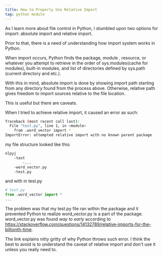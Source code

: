 ```yaml
---
title: How to Properly Use Relative Import
tag: python module
---
```


As I learn more about file control in Python, I
stumbled upon two options for import: absolute
import and relative import. 

Prior to that, there is a need of understanding 
how import system works in Python. 

When import occurs, Python finds the package, module
, resource, or whatever you attempt to retrieve
in the order of sys.modules(cache for modules),
built-in modules, and list of directories defined
by sys.path (current directory and etc.).

With this in mind, absolute import is done by showing
import path starting from any directory found from
the process above. Otherwise, relative path gives
freedom to import sources relative to the file
location. 

This is useful but there are caveats.

When I tried to achieve relative import, it caused
an error as such:
```bash
Traceback (most recent call last):
  File "test.py", line 1, in <module>
    from .word_vector import *
ImportError: attempted relative import with no known parent package
```
my file structure looked like this:
```bash
nlpyj
    -text
        -...
    -word_vector.py
    -test.py
```
and with in test.py
```python
# test.py
from .word_vector import *
...
```

The problem was that my test.py file ran
within the package and it prevented Python to realize
word_vector.py is a part of the package. word_vector.py
was found _way to early_ according to https://stackoverflow.com/questions/14132789/relative-imports-for-the-billionth-time.

The link explains nitty gritty of why Python throws
such error. I think the best to avoid is to understand
the caveat of relative import and don't use it unless
you really need to. 